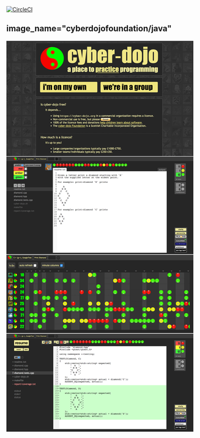 [![CircleCI](https://circleci.com/gh/cyber-dojo-languages/java.svg?style=svg)](https://circleci.com/gh/cyber-dojo-languages/java)

## image_name="cyberdojofoundation/java"

![cyber-dojo.org home page](https://github.com/cyber-dojo/cyber-dojo/blob/master/shared/home_page_snapshot.png)